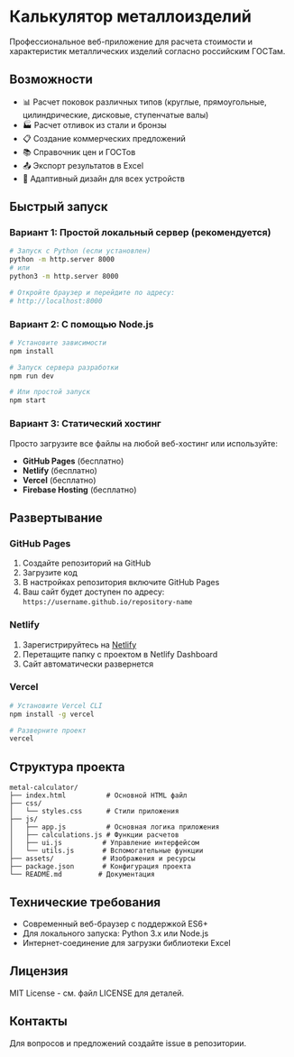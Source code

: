# Калькулятор металлоизделий

Профессиональное веб-приложение для расчета стоимости и характеристик металлических изделий согласно российским ГОСТам.

## Возможности

- 📊 Расчет поковок различных типов (круглые, прямоугольные, цилиндрические, дисковые, ступенчатые валы)
- 🏭 Расчет отливок из стали и бронзы
- 📋 Создание коммерческих предложений
- 📚 Справочник цен и ГОСТов
- 📤 Экспорт результатов в Excel
- 📱 Адаптивный дизайн для всех устройств

## Быстрый запуск

### Вариант 1: Простой локальный сервер (рекомендуется)

```bash
# Запуск с Python (если установлен)
python -m http.server 8000
# или
python3 -m http.server 8000

# Откройте браузер и перейдите по адресу:
# http://localhost:8000
```

### Вариант 2: С помощью Node.js

```bash
# Установите зависимости
npm install

# Запуск сервера разработки
npm run dev

# Или простой запуск
npm start
```

### Вариант 3: Статический хостинг

Просто загрузите все файлы на любой веб-хостинг или используйте:

- **GitHub Pages** (бесплатно)
- **Netlify** (бесплатно)
- **Vercel** (бесплатно)
- **Firebase Hosting** (бесплатно)

## Развертывание

### GitHub Pages

1. Создайте репозиторий на GitHub
2. Загрузите код
3. В настройках репозитория включите GitHub Pages
4. Ваш сайт будет доступен по адресу: `https://username.github.io/repository-name`

### Netlify

1. Зарегистрируйтесь на [Netlify](https://netlify.com)
2. Перетащите папку с проектом в Netlify Dashboard
3. Сайт автоматически развернется

### Vercel

```bash
# Установите Vercel CLI
npm install -g vercel

# Разверните проект
vercel
```

## Структура проекта

```
metal-calculator/
├── index.html          # Основной HTML файл
├── css/
│   └── styles.css      # Стили приложения
├── js/
│   ├── app.js          # Основная логика приложения
│   ├── calculations.js # Функции расчетов
│   ├── ui.js          # Управление интерфейсом
│   └── utils.js       # Вспомогательные функции
├── assets/            # Изображения и ресурсы
├── package.json       # Конфигурация проекта
└── README.md         # Документация
```

## Технические требования

- Современный веб-браузер с поддержкой ES6+
- Для локального запуска: Python 3.x или Node.js
- Интернет-соединение для загрузки библиотеки Excel

## Лицензия

MIT License - см. файл LICENSE для деталей.

## Контакты

Для вопросов и предложений создайте issue в репозитории.